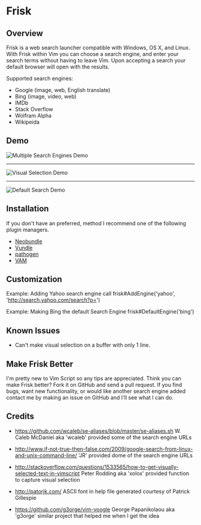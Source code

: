 Frisk
=====

Overview
--------
Frisk is a web search launcher compatible with Windows, OS X, and Linux. With
Frisk within Vim you can choose a search engine, and enter your search terms
without having to leave Vim. Upon accepting a search your default browser will
open with the results.

Supported search engines:
* Google (image, web, English translate)
* Bing (image, video, web)
* IMDb
* Stack Overflow
* Wolfram Alpha 
* Wikipeida

Demo
----

![Multiple Search Engines Demo](http://i.imgur.com/yzPI2lY.gif)

----

![Visual Selection Demo](http://i.imgur.com/wzZuyFQ.gif)

----

![Default Search Demo](http://i.imgur.com/BX2Z8Ns.gif)

Installation
-------------
If you don't have an preferred, method I recommend one of the following plugin
managers.
* [Neobundle](https://github.com/Shougo/neobundle.vim) 
* [Vundle](https://github.com/gmarik/vundle)
* [pathogen](https://github.com/tpope/vim-pathogen)
* [VAM](https://github.com/MarcWeber/vim-addon-manager)

Customization
-------------
Example: Adding Yahoo search engine
call frisk#AddEngine('yahoo', 'http://search.yahoo.com/search?p=')

Example: Making Bing the default Search Engine
frisk#DefaultEngine('bing')

Known Issues
------------
- Can't make visual selection on a buffer with only 1 line.

Make Frisk Better
-----------------
I'm pretty new to Vim Script so any tips are appreciated. Think you can make
Frisk better? Fork it on GitHub and send a pull request. If you find bugs, want
new functionality, or would like another search engine added contact me by
making an issue on GitHub and I'll see what I can do. 

Credits
-------
- https://github.com/wcaleb/se-aliases/blob/master/se-aliases.sh
  W. Caleb McDaniel aka 'wcaleb' provided some of the search engine URLs

- http://www.if-not-true-then-false.com/2009/google-search-from-linux-and-unix-command-line/
  'JR' provided dome of the search engine URLs

- http://stackoverflow.com/questions/1533565/how-to-get-visually-selected-text-in-vimscript
  Peter Rodding aka 'xolox' provided function to capture visual selection

- http://patorjk.com/
  ASCII font in help file generated courtesy of Patrick Gillespie 

- https://github.com/g3orge/vim-voogle
  George Papanikolaou aka 'g3orge' similar project that helped me when I get the idea

